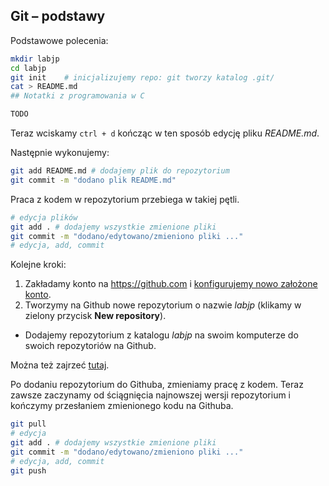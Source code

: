## Git – podstawy

Podstawowe polecenia:

```bash
mkdir labjp
cd labjp
git init    # inicjalizujemy repo: git tworzy katalog .git/
cat > README.md
## Notatki z programowania w C

TODO
```
Teraz wciskamy `ctrl + d` kończąc w ten sposób edycję pliku _README.md_.

Następnie wykonujemy:

```bash
git add README.md # dodajemy plik do repozytorium
git commit -m "dodano plik README.md"
```

Praca z kodem w repozytorium przebiega w takiej pętli.

```bash
# edycja plików
git add . # dodajemy wszystkie zmienione pliki
git commit -m "dodano/edytowano/zmieniono pliki ..."
# edycja, add, commit
```

Kolejne kroki:

1. Zakładamy konto na https://github.com
  i [konfigurujemy nowo założone konto](https://git-scm.com/book/en/v2/GitHub-Account-Setup-and-Configuration).
1. Tworzymy na Github nowe repozytorium o nazwie _labjp_
  (klikamy w zielony przycisk **New repository**).
  - Dodajemy repozytorium z katalogu _labjp_ na swoim komputerze
    do swoich repozytoriów na Github.

Można też zajrzeć [tutaj](https://www.learnenough.com/git-tutorial#sec-sharing).

Po dodaniu repozytorium do Githuba, zmieniamy pracę z kodem.
Teraz zawsze zaczynamy od ściągnięcia najnowszej wersji repozytorium
i kończymy przesłaniem zmienionego kodu na Githuba.

```bash
git pull
# edycja
git add . # dodajemy wszystkie zmienione pliki
git commit -m "dodano/edytowano/zmieniono pliki ..."
# edycja, add, commit
git push
```
